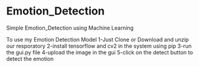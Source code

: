 # Emotion_Detection
Simple Emotion_Detection using Machine Learning

To use my Emotion Detection Model
1-Just Clone or Download and unzip our resporatory
2-install tensorflow and cv2 in the system using pip
3-run the gui.py file
4-upload the image in the gui
5-click on the detect button to detect the emotion
